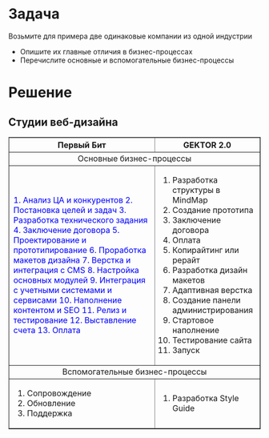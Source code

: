 # Задача

Возьмите для примера две одинаковые компании из одной индустрии

- Опишите их главные отличия в бизнес-процессах
- Перечислите основные и вспомогательные бизнес-процессы

# Решение

## Студии веб-дизайна
<table border=1>
<tr ><th>Первый Бит</th><th>GEKTOR 2.0</th></tr>
<tr><td colspan=2 align=center>Основные бизнес-процессы</td></tr>
<tr>
<td>

<span style="color:blue">
1. Анализ ЦА и конкурентов
2. Постановка целей и задач
3. Разработка технического задания
4. Заключение договора
5. Проектирование и прототипирование
6. Проработка макетов дизайна
7. Верстка и интеграция с CMS
8. Настройка основных модулей
9. Интеграция с учетными системами и сервисами
10. Наполнение контентом и SEO
11. Релиз и тестирование
12. Выставление счета
13. Оплата
</span>
</td>
<td>

1. Разработка структуры в MindMap
2. Создание прототипа
3. Заключение договора
4. Оплата
5. Копирайтинг или рерайт
6. Разработка дизайн макетов
7. Адаптивная верстка
8. Создание панели администрирования
9. Стартовое наполнение
10. Тестирование сайта
11. Запуск
</td>
</tr>
<tr><td colspan=2 align=center>Вспомогательные бизнес-процессы</td></tr>
<tr>
<td>

1. Сопровождение
2. Обновление
3. Поддержка
</td>
<td>

1. Разработка Style Guide 
</td>
</tr>
</table>
